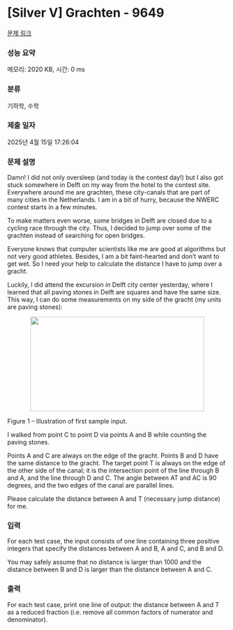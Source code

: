 # [Silver V] Grachten - 9649 

[문제 링크](https://www.acmicpc.net/problem/9649) 

### 성능 요약

메모리: 2020 KB, 시간: 0 ms

### 분류

기하학, 수학

### 제출 일자

2025년 4월 15일 17:26:04

### 문제 설명

<p>Damn! I did not only oversleep (and today is the contest day!) but I also got stuck somewhere in Delft on my way from the hotel to the contest site. Everywhere around me are grachten, these city-canals that are part of many cities in the Netherlands. I am in a bit of hurry, because the NWERC contest starts in a few minutes.</p>

<p>To make matters even worse, some bridges in Delft are closed due to a cycling race through the city. Thus, I decided to jump over some of the grachten instead of searching for open bridges.</p>

<p>Everyone knows that computer scientists like me are good at algorithms but not very good athletes. Besides, I am a bit faint-hearted and don’t want to get wet. So I need your help to calculate the distance I have to jump over a gracht.</p>

<p>Luckily, I did attend the excursion in Delft city center yesterday, where I learned that all paving stones in Delft are squares and have the same size. This way, I can do some measurements on my side of the gracht (my units are paving stones):</p>

<p style="text-align: center;"><img alt="" src="https://www.acmicpc.net/upload/images2/grachten.png" style="height:217px; width:398px"></p>

<p>Figure 1 – Illustration of first sample input.</p>

<p>I walked from point C to point D via points A and B while counting the paving stones.</p>

<p>Points A and C are always on the edge of the gracht. Points B and D have the same distance to the gracht. The target point T is always on the edge of the other side of the canal; it is the intersection point of the line through B and A, and the line through D and C. The angle between AT and AC is 90 degrees, and the two edges of the canal are parallel lines.</p>

<p>Please calculate the distance between A and T (necessary jump distance) for me.</p>

### 입력 

 <p>For each test case, the input consists of one line containing three positive integers that specify the distances between A and B, A and C, and B and D.</p>

<p>You may safely assume that no distance is larger than 1000 and the distance between B and D is larger than the distance between A and C.</p>

### 출력 

 <p>For each test case, print one line of output: the distance between A and T as a reduced fraction (i.e. remove all common factors of numerator and denominator).</p>


